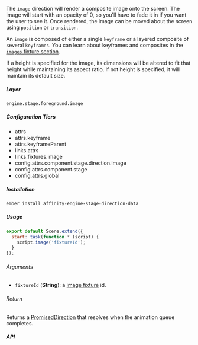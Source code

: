 The `image` direction will render a composite image onto the screen. The image will start with an opacity of 0, so you'll have to fade it in if you want the user to see it. Once rendered, the image can be moved about the screen using `position` or `transition`.

An `image` is composed of either a single `keyframe` or a layered composite of several `keyframes`. You can learn about keyframes and composites in the [`images` fixture section](#/stage/fixtures/images).

If a height is specified for the image, its dimensions will be altered to fit that height while maintaining its aspect ratio. If not height is specified, it will maintain its default size.

##### Layer

`engine.stage.foreground.image`

##### Configuration Tiers

* attrs
* attrs.keyframe
* attrs.keyframeParent
* links.attrs
* links.fixtures.image
* config.attrs.component.stage.direction.image
* config.attrs.component.stage
* config.attrs.global

##### Installation

```bash
ember install affinity-engine-stage-direction-data
```

##### Usage

```js
export default Scene.extend({
  start: task(function * (script) {
    script.image('fixtureId');
  }
});
```

###### Arguments

* `fixtureId` (**String**): a [image fixture](#/engine/fixtures/images) id.

###### Return

Returns a [PromisedDirection](#/stage/directions#promised_direction) that resolves when the animation queue completes.

##### API
